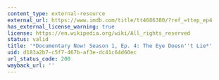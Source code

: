 ```yaml
---
content_type: external-resource
external_url: https://www.imdb.com/title/tt4686380/?ref_=ttep_ep4
has_external_license_warning: true
license: https://en.wikipedia.org/wiki/All_rights_reserved
status: valid
title: '*Documentary Now! Season 1, Ep. 4: The Eye Doesn''t Lie*'
uid: d183a2b7-c5f7-467b-af3e-dc41c64d60ec
url_status_code: 200
wayback_url: ''
---
```

